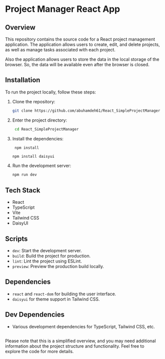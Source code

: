 # Project Manager React App

## Overview

This repository contains the source code for a React project management application. The application allows users to create, edit, and delete projects, as well as manage tasks associated with each project.

Also the application allows users to store the data in the local storage of the browser. So, the data will be available even after the browser is closed.

## Installation

To run the project locally, follow these steps:

1. Clone the repository:

   ```bash
   git clone https://github.com/abuhamdeh61/React_SimpleProjectManager.git
   ```

2. Enter the project directory:

   ```bash
    cd React_SimpleProjectManager
   ```

3. Install the dependencies:

   ```bash
    npm install

   ```

   ```
   npm install daisyui
   ```

4. Run the development server:

   ```bash
   npm run dev
   ```

## Tech Stack

- React
- TypeScript
- Vite
- Tailwind CSS
- DaisyUI

## Scripts

- `dev`: Start the development server.
- `build`: Build the project for production.
- `lint`: Lint the project using ESLint.
- `preview`: Preview the production build locally.

## Dependencies

- `react` and `react-dom` for building the user interface.
- `daisyui` for theme support in Tailwind CSS.

## Dev Dependencies

- Various development dependencies for TypeScript, Tailwind CSS, etc.

##

Please note that this is a simplified overview, and you may need additional information about the project structure and functionality. Feel free to explore the code for more details.
